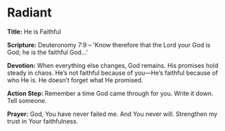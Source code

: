 # Radiant

**Title:** He is Faithful

**Scripture:** Deuteronomy 7:9 – 'Know therefore that the Lord your God is God; he is the faithful God...'

**Devotion:**
When everything else changes, God remains. His promises hold steady in chaos. He’s not faithful because of you—He’s faithful because of who He is. He doesn’t forget what He promised.

**Action Step:** Remember a time God came through for you. Write it down. Tell someone.

**Prayer:**
God, You have never failed me. And You never will. Strengthen my trust in Your faithfulness.